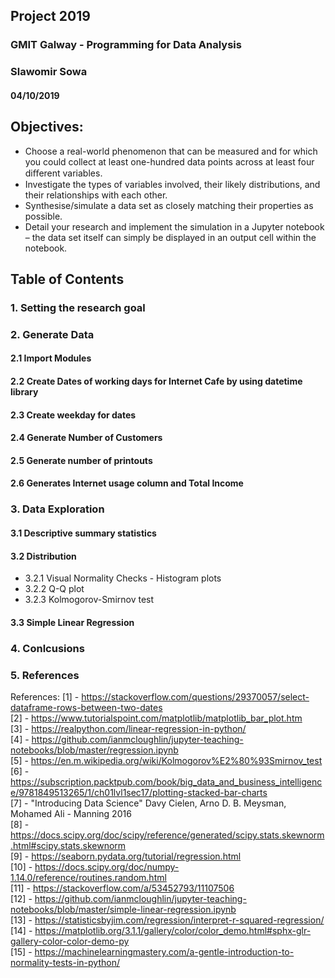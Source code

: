 ## Project 2019
### GMIT Galway - Programming for Data Analysis
### Slawomir Sowa
#### 04/10/2019


## Objectives:

- Choose a real-world phenomenon that can be measured and for which you could collect at least one-hundred data points across at least four diﬀerent variables.
- Investigate the types of variables involved, their likely distributions, and their relationships with each other.
- Synthesise/simulate a data set as closely matching their properties as possible.
- Detail your research and implement the simulation in a Jupyter notebook – the data set itself can simply be displayed in an output cell within the notebook.

## Table of Contents

### 1. Setting the research goal
### 2. Generate Data
#### 2.1 Import Modules
#### 2.2 Create Dates of working days for Internet Cafe by using datetime library
#### 2.3 Create weekday for dates
#### 2.4 Generate Number of Customers
#### 2.5 Generate number of printouts
#### 2.6 Generates Internet usage column and Total Income
### 3. Data Exploration
#### 3.1 Descriptive summary statistics
#### 3.2 Distribution
- 3.2.1 Visual Normality Checks - Histogram plots
- 3.2.2 Q-Q plot
- 3.2.3 Kolmogorov-Smirnov test
#### 3.3 Simple Linear Regression
### 4. Conlcusions
### 5. References

References:
[1] - https://stackoverflow.com/questions/29370057/select-dataframe-rows-between-two-dates<br>
[2] - https://www.tutorialspoint.com/matplotlib/matplotlib_bar_plot.htm<br>
[3] - https://realpython.com/linear-regression-in-python/<br>
[4] - https://github.com/ianmcloughlin/jupyter-teaching-notebooks/blob/master/regression.ipynb<br>
[5] - https://en.m.wikipedia.org/wiki/Kolmogorov%E2%80%93Smirnov_test<br>
[6] - https://subscription.packtpub.com/book/big_data_and_business_intelligence/9781849513265/1/ch01lvl1sec17/plotting-stacked-bar-charts<br>
[7] - "Introducing Data Science" Davy Cielen, Arno D. B. Meysman, Mohamed Ali - Manning 2016<br>
[8] - https://docs.scipy.org/doc/scipy/reference/generated/scipy.stats.skewnorm.html#scipy.stats.skewnorm<br>
[9] - https://seaborn.pydata.org/tutorial/regression.html<br>
[10] - https://docs.scipy.org/doc/numpy-1.14.0/reference/routines.random.html<br>
[11] - https://stackoverflow.com/a/53452793/11107506<br>
[12] - https://github.com/ianmcloughlin/jupyter-teaching-notebooks/blob/master/simple-linear-regression.ipynb<br>
[13] - https://statisticsbyjim.com/regression/interpret-r-squared-regression/<br>
[14] - https://matplotlib.org/3.1.1/gallery/color/color_demo.html#sphx-glr-gallery-color-color-demo-py<br>
[15] - https://machinelearningmastery.com/a-gentle-introduction-to-normality-tests-in-python/<br>